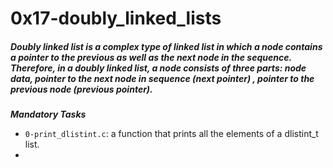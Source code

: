 # 0x17-doubly_linked_lists

##### Doubly linked list is a complex type of linked list in which a node contains a pointer to the previous as well as the next node in the sequence. Therefore, in a doubly linked list, a node consists of three parts: node data, pointer to the next node in sequence (next pointer) , pointer to the previous node (previous pointer).

***Mandatory Tasks***

- `0-print_dlistint.c`: a function that prints all the elements of a dlistint_t list.
- 
